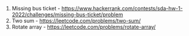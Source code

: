 1. Missing bus ticket - https://www.hackerrank.com/contests/sda-hw-1-2022/challenges/missing-bus-ticket/problem
2. Two sum - https://leetcode.com/problems/two-sum/
3. Rotate array - https://leetcode.com/problems/rotate-array/